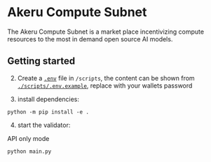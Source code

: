 # Akeru Compute Subnet

The Akeru Compute Subnet is a market place incentivizing compute resources to the most in demand open source AI models.

## Getting started

2. Create a [`.env`](./scripts/.env) file in `/scripts`, the content can be shown from [`./scripts/.env.example`](./scripts/.env.example), replace with your wallets password

3. install dependencies:

```
python -m pip install -e .
```

4. start the validator:

API only mode

```
python main.py
```
